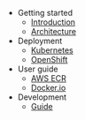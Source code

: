 <!-- docs/_sidebar.md -->

- Getting started
  - [Introduction](getting-started/introduction.md)
  - [Architecture](getting-started/architecture.md)
- Deployment
  - [Kubernetes](deployment/kubernetes.md)
  - [OpenShift](deployment/openshift.md)
- User guide
  - [AWS ECR](user-guide/aws-ecr.md)
  - [Docker.io](user-guide/docker-io.md)
- Development
  - [Guide](development/guide.md)
